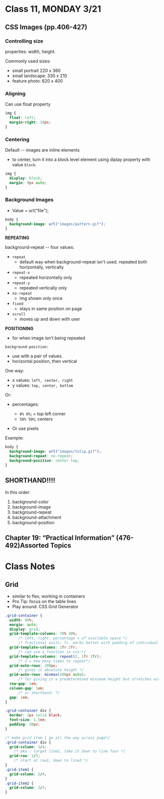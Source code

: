 # Class 11, MONDAY 3/21

## CSS Images (pp.406-427)

### Controlling size

properties: width, height.

Commonly used sizes:
- small portrait 220 x 360
- small landscape: 330 x 210
- feature photo: 620 x 400

### Aligning

Can use float property

```css
img {
  float: left;
  margin-right: 10px;
}
```

### Centering

Default -- images are inline elements

- to center, turn it into a block level element using diplay property with value `block`.

```css
img {
  display: block; 
  margin: 0px auto;
}
```

### Background Images

- Value = url("file");

```css
body {
  background-image: url("images/pattern.gif");
}
```

**REPEATING**

background-repeat -- four values:

- `repeat`
  - default way when background-repeat isn't used. repeated both horizontally, vertically
- `repeat-x`
  - repeated horizontally only
- `repeat-y`
  - repeated vertically only
- `no-repeat`
  - img shown only once
- `fixed`
  - stays in same position on page
- `scroll`
  - moves up and down with user

**POSITIONING** 

- for when image isn't being repeated

`background-position:`
  - use with a pair of values.
  - horizontal position, then vertical

One way: 
- x values: `left, center, right`
- y values: `top, center, bottom`

Or: 
- percentages: 
  - `0% 0%`; = top left corner
  - `50% 50%`; centers

- Or use pixels

Example:
```css
body {
  background-image: url("images/tulip.gif");
  background-repeat: no-repeat;
  background-position: center top;
}
```

## SHORTHAND!!!!

In this order:
1. background-color
2. background-image
3. background-repeat
4. background-attachment
5. background-position

## Chapter 19: “Practical Information” (476-492)Assorted Topics

# Class Notes

## Grid

- similar to flex, working in containers
- Pro Tip: focus on the table lines
- Play around: CSS Grid Generator

```css
.grid-container {
  width: 90%;
  margin: auto;
  display: grid;
  grid-template-columns: 70% 30%;
      /* left, right. percentage = of available space */
      /* fractional units: fr. works better with padding of individual cells */
  grid-template-columns: 1fr 2fr;
      /* can use a function in css:*/
  grid-template-columns: repeat(2, 1fr 2fr);
      /* 2 = how many times to repeat*/
  grid-auto-rows: 200px;
      /* gives it absolute height */
  grid-auto-rows: minmax(200px auto); 
      /* for giving it a predetermined minimum height but stretches with something like lorem ipsum content */
  row-gap: 1em;
  column-gap: 1em;
      /* or shorthand: */
  gap: 1em;
}

.grid-container div {
  border: 2px solid black;
  font-size: 1.5em;
  padding: 30px;
}

/* make grid item 1 go all the way across page*/
.grid-container div {
  grid-column: 1/4;
    /* aka - target line1, take it down to line four */
  grid-row: 1/3;
    /* start at row1, down to line3 */
}
.grid-item1 {
  grid-column: 2/4;
}
.grid-item2 {
  grid-column: 2/3;
}
```

```html

```
